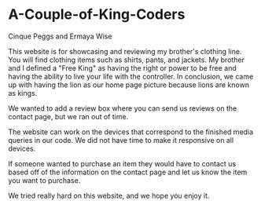 # A-Couple-of-King-Coders




Cinque Peggs and Ermaya Wise 

This website is for showcasing and reviewing my brother's clothing line. You will find clothing items such as shirts, pants, and jackets. My brother and I  defined a "Free King" as having the right or power to be free and having the ability to live your life with the controller. In conclusion, we came up with having the lion as our home page picture because lions are known as kings.

We wanted to add a review box where you can send us reviews on the contact page, but we ran out of time.

The website can work on the devices that correspond to the finished media queries in our code. We did not have time to make it responsive on all devices. 

If someone wanted to purchase an item they would have to contact us based off of the information on the contact page and let us know the item you want to purchase.

We tried really hard on this website, and we hope you enjoy it. 
